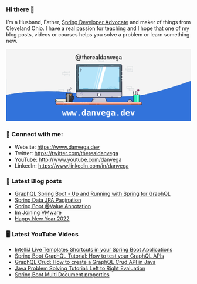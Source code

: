 ### Hi there 👋

I’m a Husband, Father, [Spring Developer Advocate](https://tanzu.vmware.com/developer/advocates/) and maker of things from Cleveland Ohio. I have a real passion for teaching and I hope that one of my blog posts, videos or courses helps you solve a problem or learn something new.

![Profile Header](./github_profile_header.png)

### 🤝 Connect with me:

- Website: https://www.danvega.dev
- Twitter: https://twitter.com/therealdanvega
- YouTube: http://www.youtube.com/danvega
- LinkedIn: https://www.linkedin.com/in/danvega

### 📝 Latest Blog posts

<!-- BLOG-POST-LIST:START -->
- [GraphQL Spring Boot - Up and Running with Spring for GraphQL](https://www.danvega.dev/blog/2022/05/17/spring-for-graphql)
- [Spring Data JPA Pagination](https://www.danvega.dev/blog/2022/05/12/spring-data-jpa-pagination)
- [Spring Boot @Value Annotation](https://www.danvega.dev/blog/2022/05/11/spring-boot-value-annotation)
- [Im Joining VMware](https://www.danvega.dev/blog/2022/01/24/im-joining-vmware)
- [Happy New Year 2022](https://www.danvega.dev/blog/2022/01/01/happy-new-year-2022)
<!-- BLOG-POST-LIST:END -->

### 🖥 Latest YouTube Videos

<!-- YOUTUBE:START -->
- [IntelliJ Live Templates Shortcuts in your Spring Boot Applications](https://www.youtube.com/watch?v=38VYJjjKqh0)
- [Spring Boot GraphQL Tutorial: How to test your GraphQL APIs](https://www.youtube.com/watch?v=0b0x3C_BTT8)
- [GraphQL Crud: How to create a GraphQL Crud API in Java](https://www.youtube.com/watch?v=AgSO3rcSuHE)
- [Java Problem Solving Tutorial: Left to Right Evaluation](https://www.youtube.com/watch?v=FZFzKCSq8n8)
- [Spring Boot Multi Document properties](https://www.youtube.com/watch?v=5KjCHz9-nJo)
<!-- YOUTUBE:END -->
